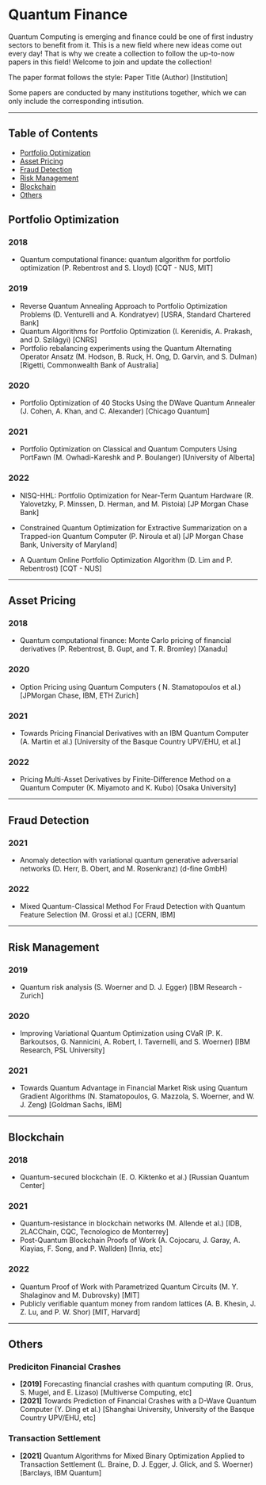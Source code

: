 
# Quantum Finance
Quantum Computing is emerging and finance could be one of first industry sectors to benefit from it. This is a new field where new ideas come out every day! That is why we create a collection to follow the up-to-now papers in this field! Welcome to join and update the collection!

The paper format follows the style: Paper Title (Author) [Institution]

Some papers are conducted by many institutions together, which we can only include the corresponding intisution.

---
## Table of Contents
  - [Portfolio Optimization](#portfolio-optimization)
  - [Asset Pricing](#asset-pricing)
  - [Fraud Detection](#fraud-detection)
  - [Risk Management](#risk-management)
  - [Blockchain](#blockchain)
  - [Others](#Others)


## **Portfolio Optimization**
### **2018**
- Quantum computational finance: quantum algorithm for portfolio optimization (P. Rebentrost and S. Lloyd) [CQT - NUS, MIT]

### **2019**
- Reverse Quantum Annealing Approach to Portfolio Optimization Problems (D. Venturelli and A. Kondratyev) [USRA, Standard Chartered Bank]
- Quantum Algorithms for Portfolio Optimization (I. Kerenidis, A. Prakash, and D. Szilágyi) [CNRS]
- Portfolio rebalancing experiments using the Quantum Alternating Operator Ansatz (M. Hodson, B. Ruck, H. Ong, D. Garvin, and S. Dulman) [Rigetti, Commonwealth Bank of Australia]

### **2020**
- Portfolio Optimization of 40 Stocks Using the DWave Quantum Annealer (J. Cohen, A. Khan, and C. Alexander) [Chicago Quantum]


### **2021**
- Portfolio Optimization on Classical and Quantum Computers Using PortFawn (M. Owhadi-Kareshk and P. Boulanger) [University of Alberta]

### **2022**
- NISQ-HHL: Portfolio Optimization for Near-Term Quantum Hardware (R. Yalovetzky, P. Minssen, D. Herman, and M. Pistoia) [JP Morgan Chase Bank]

- Constrained Quantum Optimization for Extractive Summarization on a Trapped-ion Quantum Computer (P. Niroula et al) [JP Morgan Chase Bank, University of Maryland]

- A Quantum Online Portfolio Optimization Algorithm (D. Lim and P. Rebentrost) [CQT - NUS]



---
## **Asset Pricing**

### **2018**
- Quantum computational finance: Monte Carlo pricing of financial derivatives (P. Rebentrost, B. Gupt, and T. R. Bromley) [Xanadu]

### **2020**
- Option Pricing using Quantum Computers ( N. Stamatopoulos et al.) [JPMorgan Chase, IBM, ETH Zurich]

### **2021**
- Towards Pricing Financial Derivatives with an IBM Quantum Computer (A. Martin et al.) [University of the Basque Country UPV/EHU, et al.]
### **2022**
- Pricing Multi-Asset Derivatives by Finite-Difference Method on a Quantum Computer (K. Miyamoto and K. Kubo) [Osaka University]

---

## **Fraud Detection**
### **2021**
- Anomaly detection with variational quantum generative adversarial networks (D. Herr, B. Obert, and M. Rosenkranz) (d-fine GmbH)
### **2022**
- Mixed Quantum-Classical Method For Fraud Detection with Quantum Feature Selection (M. Grossi et al.) [CERN, IBM]


---
## **Risk Management**
### **2019**
- Quantum risk analysis (S. Woerner and D. J. Egger) [IBM Research - Zurich]
### **2020**
- Improving Variational Quantum Optimization using CVaR (P. K. Barkoutsos, G. Nannicini, A. Robert, I. Tavernelli, and S. Woerner) [IBM Research, PSL University]
### **2021**
- Towards Quantum Advantage in Financial Market Risk using Quantum Gradient Algorithms (N. Stamatopoulos, G. Mazzola, S. Woerner, and W. J. Zeng) [Goldman Sachs, IBM]

---
## **Blockchain**
### **2018**
- Quantum-secured blockchain (E. O. Kiktenko et al.) [Russian Quantum Center]

### **2021**
- Quantum-resistance in blockchain networks (M. Allende et al.) [IDB, 2LACChain, CQC, Tecnologico de Monterrey]
- Post-Quantum Blockchain Proofs of Work (A. Cojocaru, J. Garay, A. Kiayias, F. Song, and P. Wallden) [Inria, etc]

### **2022**
- Quantum Proof of Work with Parametrized Quantum Circuits (M. Y. Shalaginov and M. Dubrovsky) [MIT]
- Publicly verifiable quantum money from random lattices (A. B. Khesin, J. Z. Lu, and P. W. Shor) [MIT, Harvard]


---
## **Others**
### **Prediciton Financial Crashes**
-  **[2019]** Forecasting financial crashes with quantum computing (R. Orus, S. Mugel, and E. Lizaso) [Multiverse Computing, etc]
- **[2021]** Towards Prediction of Financial Crashes with a D-Wave Quantum Computer (Y. Ding et al.) [Shanghai University, University of the Basque Country UPV/EHU, etc]

### **Transaction Settlement**
- **[2021]** Quantum Algorithms for Mixed Binary Optimization Applied to Transaction Settlement (L. Braine, D. J. Egger, J. Glick, and S. Woerner) [Barclays, IBM Quantum]